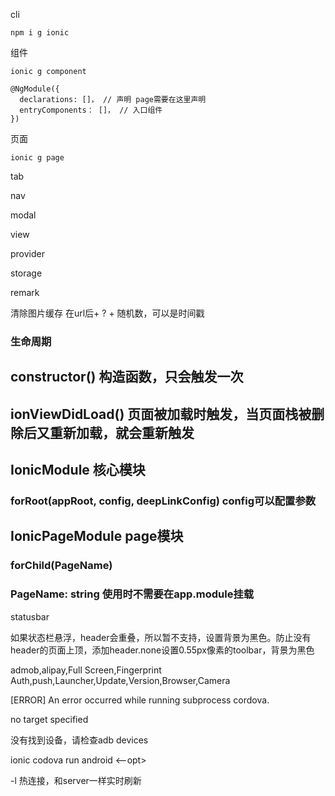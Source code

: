 cli

`npm i g ionic`



组件

`ionic g component`
```
@NgModule({  
  declarations: []， // 声明 page需要在这里声明
  entryComponents： []， // 入口组件
})
```

页面

`ionic g page`


tab


nav


modal


view



provider


storage




remark

清除图片缓存  在url后+ ? + 随机数，可以是时间戳


### 生命周期

## constructor() 构造函数，只会触发一次

## ionViewDidLoad() 页面被加载时触发，当页面栈被删除后又重新加载，就会重新触发



## IonicModule 核心模块

### forRoot(appRoot, config, deepLinkConfig) config可以配置参数


## IonicPageModule page模块

### forChild(PageName)

### PageName: string 使用时不需要在app.module挂载


statusbar

如果状态栏悬浮，header会重叠，所以暂不支持，设置背景为黑色。防止没有header的页面上顶，添加header.none设置0.55px像素的toolbar，背景为黑色

admob,alipay,Full Screen,Fingerprint Auth,push,Launcher,Update,Version,Browser,Camera

[ERROR] An error occurred while running subprocess cordova.

no target specified

没有找到设备，请检查adb devices

ionic codova run android <--opt>

-l 热连接，和server一样实时刷新
